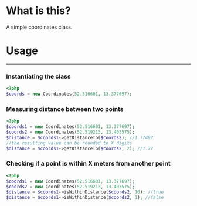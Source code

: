 # What is this?
A simple coordinates class.

# Usage
---
### Instantiating the class

```php
<?php
$coords = new Coordinates(52.516601, 13.377697);
```
### Measuring distance between two points
```php
<?php
$coords1 = new Coordinates(52.516601, 13.377697);
$coords2 = new Coordinates(52.519213, 13.403575);
$distance = $coords1->getDistanceTo($coords2); //1.77492
//the resulting value can be rounded to X digits
$distance = $coords1->getDistanceTo($coords2, 2); //1.77
```
### Checking if a point is within X meters from another point
```php
<?php
$coords1 = new Coordinates(52.516601, 13.377697);
$coords2 = new Coordinates(52.519213, 13.403575);
$distance = $coords1->isWithinDistance($coords2, 10); //true
$distance = $coords1->isWithinDistance($coords2, 1); //false
```
